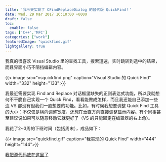 ```yaml
---
title: '我今天实现了 CFindReplaceDialog 的替代版 QuickFind！'
date: Wed, 29 Mar 2017 16:10:00 +0000
draft: false
toc:
  enable: false
tags: ['C++','MFC']
categories: ["work"]
featuredImage: "quickfind.gif"
lightgallery: true
---
```


我真的很喜欢 Visual Studio 里的查找工具，搜索迅速，实时跳转到选中的结果，而且界面小巧不阻挡编辑内容。
  
{{< image src="vsquickfind.png" caption="Visual Studio 的 Quick Find" width="332" height="133">}}

  
我最近需要实现 Find and Replace 对话框里缺失的正则表达式功能，所以我就想何不干脆自己实现一个 Quick Find，看看能做成怎样，而且我还能自己添加一些连 VS 都没有但我们一直想要的功能。比如，有时候我想要调整 Quick Find 工具的大小：不仅仅是横向调整宽度，还想在垂直方向直接调整显示内容。有个同事甚至建议说如果可以随意移动它就更好了（VS 的只能固定在编辑器的右上角）。
  
我花了2~3周的下班时间（包括周末），成品如下：
  

{{< image src="quickfind.gif" caption="我实现的 Quick Find" width="444" height="144">}}

  
[我把源代码放在这里了](https://github.com/wingkinl/QuickFind)